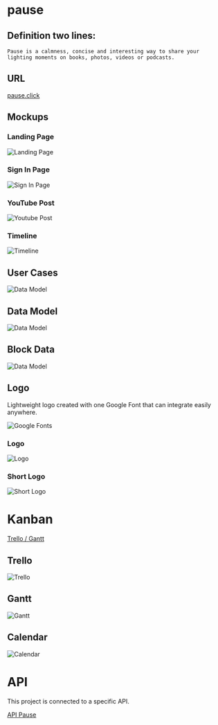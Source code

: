 # pause

## Definition two lines:

    Pause is a calmness, concise and interesting way to share your
    lighting moments on books, photos, videos or podcasts. 

## URL

[pause.click ](https://pause.click)

## Mockups

### Landing Page

![Landing Page](./doc/landingPage.png)

### Sign In Page

![Sign In Page](./doc/signinPage.png)
### YouTube Post

![Youtube Post](./doc/youtubePost.png)

### Timeline

![Timeline](./doc/audioBlogPost.png)

## User Cases


![Data Model](./doc/usercase.png)

## Data Model


![Data Model](./doc/pausev3.png)


## Block Data


![Data Model](./doc/blockdata.png)


## Logo

 Lightweight logo created with one Google Font that can integrate easily anywhere.

![Google Fonts](./doc/logos/pauseLogo.png)

### Logo

![Logo](./doc/logos/pause.png)

### Short Logo

![Short Logo](./doc/logos/shortlogo.png)


# Kanban

[Trello / Gantt ](https://trello.com/b/sQLDfwlX)


## Trello
![Trello](./doc/trello.png)

## Gantt

![Gantt](./doc/gantt.png)


## Calendar

![Calendar](./doc/calendar.png)


# API

This project is connected to a specific API.

[API Pause](https://github.com/mediacloner/pause-api)









